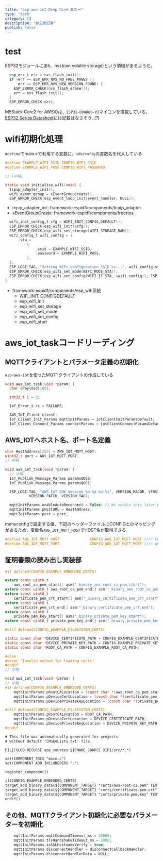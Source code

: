 ```yaml
---
title: "esp-aws-iot Deep Dive 其の一"
type: "tech"
category: []
description: "非公開記事"
publish: false
---
```


# test

ESP32モジュールにあh、nvs(non volatile storage)という領域があるようだ。
```c
  esp_err_t err = nvs_flash_init();
  if (err == ESP_ERR_NVS_NO_FREE_PAGES ||
      err == ESP_ERR_NVS_NEW_VERSION_FOUND) {
    ESP_ERROR_CHECK(nvs_flash_erase());
    err = nvs_flash_init();
  }
  ESP_ERROR_CHECK(err);
```

M5Stack Core2 for AWSのは、`ESP32-D0WDQ6-V3`マイコンを搭載している。
[ESP32 Series Datasheet](https://www.mouser.jp/datasheet/2/891/Espressif_Systems_01292021_esp32-1991551.pdf)には記載はなさそう..(?)


# wifi初期化処理

`#define`でmain.cで利用する変数に、`sdkconfig`の変数名を代入している

```c:src/main.c
#define EXAMPLE_WIFI_SSID CONFIG_WIFI_SSID
#define EXAMPLE_WIFI_PASS CONFIG_WIFI_PASSWORD

// (中略)

static void initialise_wifi(void) {
  tcpip_adapter_init();
  wifi_event_group = xEventGroupCreate();
  ESP_ERROR_CHECK(esp_event_loop_init(event_handler, NULL));
```

* tcpip_adapter_init: framework-espidf/components/tcpip_adapter
* xEventGroupCreate: framework-espidf/components/freertos

```c
  wifi_init_config_t cfg = WIFI_INIT_CONFIG_DEFAULT();
  ESP_ERROR_CHECK(esp_wifi_init(&cfg));
  ESP_ERROR_CHECK(esp_wifi_set_storage(WIFI_STORAGE_RAM));
  wifi_config_t wifi_config = {
      .sta =
          {
              .ssid = EXAMPLE_WIFI_SSID,
              .password = EXAMPLE_WIFI_PASS,
          },
  };
  ESP_LOGI(TAG, "Setting WiFi configuration SSID %s...", wifi_config.sta.ssid);
  ESP_ERROR_CHECK(esp_wifi_set_mode(WIFI_MODE_STA));
  ESP_ERROR_CHECK(esp_wifi_set_config(WIFI_IF_STA, &wifi_config)); ESP_ERROR_CHECK(esp_wifi_start());
}
```

* framework-espidf/components/esp_wifi系統
  * WIFI_INIT_CONFIGDEFAULT
  * esp_wifi_init
  * esp_wifi_set_storage
  * esp_wifi_set_mode
  * esp_wifi_set_config
  * esp_wifi_start


# aws_iot_taskコードリーディング

## MQTTクライアントとパラメータ定義の初期化
`esp-aws-iot`を使ったMQTTクライアントの作成している

```c:src/main.c
void aws_iot_task(void *param) {
  char cPayload[100];

  int32_t i = 0;

  IoT_Error_t rc = FAILURE;

  AWS_IoT_Client client;
  IoT_Client_Init_Params mqttInitParams = iotClientInitParamsDefault;
  IoT_Client_Connect_Params connectParams = iotClientConnectParamsDefault;
```


## AWS_IOTへホスト名、ポート名定義
```c:src/main.c
char HostAddress[255] = AWS_IOT_MQTT_HOST;
uint32_t port = AWS_IOT_MQTT_PORT;
// 中略

void aws_iot_task(void *param) {
  // 中略
  IoT_Publish_Message_Params paramsQOS0;
  IoT_Publish_Message_Params paramsQOS1;

  ESP_LOGI(TAG, "AWS IoT SDK Version %d.%d.%d-%s", VERSION_MAJOR, VERSION_MINOR,
           VERSION_PATCH, VERSION_TAG);

  mqttInitParams.enableAutoReconnect = false; // We enable this later below
  mqttInitParams.pHostURL = HostAddress;
  mqttInitParams.port = port;
```

menuconfigで設定する値、下記のヘッダーファイルにCONFIGとのマッピングがあるため、変数名`AWS_IOT_MQTT_HOST`でHOST名が取得できる
```c:components/esp-aws-iot/port/include/aws_iot_config.h
#define AWS_IOT_MQTT_HOST              CONFIG_AWS_IOT_MQTT_HOST ///< Customer specific MQTT HOST. The same will be used for Thing Shadow
#define AWS_IOT_MQTT_PORT              CONFIG_AWS_IOT_MQTT_PORT ///< default port for MQTT/S
```


## 証明書類の読み出し実装部

```c:src/main.c
#if defined(CONFIG_EXAMPLE_EMBEDDED_CERTS)

extern const uint8_t
    aws_root_ca_pem_start[] asm("_binary_aws_root_ca_pem_start");
extern const uint8_t aws_root_ca_pem_end[] asm("_binary_aws_root_ca_pem_end");
extern const uint8_t
    certificate_pem_crt_start[] asm("_binary_certificate_pem_crt_start");
extern const uint8_t
    certificate_pem_crt_end[] asm("_binary_certificate_pem_crt_end");
extern const uint8_t
    private_pem_key_start[] asm("_binary_private_pem_key_start");
extern const uint8_t private_pem_key_end[] asm("_binary_private_pem_key_end");

#elif defined(CONFIG_EXAMPLE_FILESYSTEM_CERTS)

static const char *DEVICE_CERTIFICATE_PATH = CONFIG_EXAMPLE_CERTIFICATE_PATH;
static const char *DEVICE_PRIVATE_KEY_PATH = CONFIG_EXAMPLE_PRIVATE_KEY_PATH;
static const char *ROOT_CA_PATH = CONFIG_EXAMPLE_ROOT_CA_PATH;

#else
#error "Invalid method for loading certs"
#endif
// 中略

void aws_iot_task(void *param) {
// 中略
#if defined(CONFIG_EXAMPLE_EMBEDDED_CERTS)
    mqttInitParams.pRootCALocation = (const char *)aws_root_ca_pem_start;
    mqttInitParams.pDeviceCertLocation = (const char *)certificate_pem_crt_start;
    mqttInitParams.pDevicePrivateKeyLocation = (const char *)private_pem_key_start;

#elif defined(CONFIG_EXAMPLE_FILESYSTEM_CERTS)
    mqttInitParams.pRootCALocation = ROOT_CA_PATH;
    mqttInitParams.pDeviceCertLocation = DEVICE_CERTIFICATE_PATH;
    mqttInitParams.pDevicePrivateKeyLocation = DEVICE_PRIVATE_KEY_PATH;
#endif
```


```src/CMakeList.txt
# This file was automatically generated for projects
# without default 'CMakeLists.txt' file.

FILE(GLOB_RECURSE app_sources ${CMAKE_SOURCE_DIR}/src/*.*)

set(COMPONENT_SRCS "main.c")
set(COMPONENT_ADD_INCLUDEDIRS ".")

register_component()

if(CONFIG_EXAMPLE_EMBEDDED_CERTS)
target_add_binary_data(${COMPONENT_TARGET} "certs/aws-root-ca.pem" TEXT)
target_add_binary_data(${COMPONENT_TARGET} "certs/certificate.pem.crt" TEXT)
target_add_binary_data(${COMPONENT_TARGET} "certs/private.pem.key" TEXT)
endif()
```


## その他、MQTTクライアント初期化に必要なパラメーターを初期化
```c:src/main.c
    mqttInitParams.mqttCommandTimeout_ms = 20000;
    mqttInitParams.tlsHandshakeTimeout_ms = 5000;
    mqttInitParams.isSSLHostnameVerify = true;
    mqttInitParams.disconnectHandler = disconnectCallbackHandler;
    mqttInitParams.disconnectHandlerData = NULL;
```
